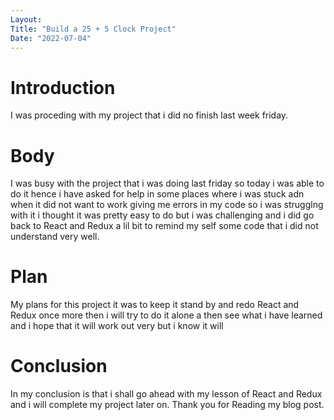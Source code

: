 ```yaml
---
Layout:
Title: "Build a 25 + 5 Clock Project"
Date: "2022-07-04"
---
```


# Introduction

I was proceding with my project that i did no finish last week friday.

# Body

I was busy with the project that i was doing last friday so today i was able to do it hence i have asked for help in some places where i was stuck adn when it did not want to work giving me errors in my code so i was strugglng with it i thought it was pretty easy to do but i was challenging and i did go back to React and Redux a lil bit to remind my self some code that i did not understand very well.

# Plan

My plans for this project it was to keep it stand by and redo React and Redux once more then i will try to do it alone a then see what i have learned and i hope that it will work out very but i know it will 

# Conclusion 

In my conclusion is that i shall go ahead with my lesson of React and Redux and i will complete my project later on. Thank you for Reading my blog post.